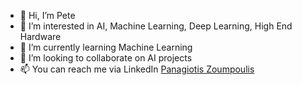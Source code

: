 - 👋 Hi, I’m Pete
- 👀 I’m interested in AI, Machine Learning, Deep Learning, High End Hardware
- 🌱 I’m currently learning Machine Learning
- 💞️ I’m looking to collaborate on AI projects
- 📫 You can reach me via LinkedIn [Panagiotis Zoumpoulis](https://www.linkedin.com/in/panzoumpoulis/)

<!---
PeteZ238/PeteZ238 is a ✨ special ✨ repository because its `README.md` (this file) appears on your GitHub profile.
You can click the Preview link to take a look at your changes.
--->
